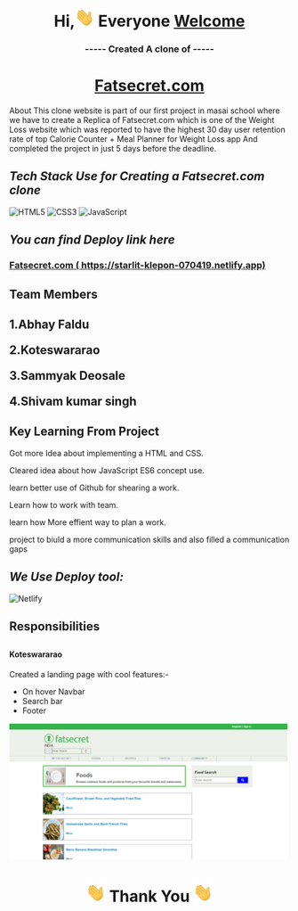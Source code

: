 
<h1 align="center"> Hi,<img style="width: 35px;" src="https://raw.githubusercontent.com/ABSphreak/ABSphreak/master/gifs/Hi.gif" alt=""> Everyone <a href="https://heroic-cucurucho-53a4c0.netlify.app/" target="_blank"> Welcome </a></h1>
<h3 align="center" >-----  Created A clone of  -----</h3>
<h1 align="center"><a href="https://heroic-cucurucho-53a4c0.netlify.app/" target="_blank"> Fatsecret.com</a></h1>

<p>
About
This clone website is part of our first project in masai school where we have to create a Replica of Fatsecret.com which is one of the Weight Loss website which was reported to have the highest 30 day user retention rate of top Calorie Counter + Meal Planner for Weight Loss app And completed the project in just 5 days before the deadline.
</p>

<h2 align="left"><i>Tech Stack Use for Creating a Fatsecret.com clone</i></h2>
<div align="left">
<img alt="HTML5" src="https://img.shields.io/badge/html5-%23E34F26.svg?style=for-the-badge&logo=html5&logoColor=white"/>
<img alt="CSS3" src="https://img.shields.io/badge/css3-%231572B6.svg?style=for-the-badge&logo=css3&logoColor=white"/> 
<img alt="JavaScript" src="https://img.shields.io/badge/javascript-%23323330.svg?style=for-the-badge&logo=javascript&logoColor=%23F7DF1E"/>
</div>

<h2 align="left"><i>You can find Deploy link here</i></h2>
<h3 align="left"><a href="https://starlit-klepon-070419.netlify.app/" target="_blank"> Fatsecret.com ( https://starlit-klepon-070419.netlify.app)</a></h3>


<h2>Team Members<h2>
<p>1.Abhay Faldu </p>
<p>2.Koteswararao </p>
<p>3.Sammyak Deosale</p>
<p>4.Shivam kumar singh </p>


<h2>Key Learning From Project</h2>
<p>Got more Idea about implementing a HTML and CSS.</p>
<p>Cleared idea about how JavaScript ES6 concept use.</p>
<p>learn better use of Github for shearing a work.</p>
<p>Learn how to work with team.</p>
<p>learn how More effient way to plan a work.</p>
<p>project to biuld a more communication skills and also filled a communication gaps</p>

<h2 align="left"><i> We Use Deploy tool:</i></h2>
<div align="left">
  <img alt="Netlify" src="https://img.shields.io/badge/Netlify-00C7B7?style=for-the-badge&logo=netlify&logoColor=white"/>
</div>
<h2>Responsibilities<h2>
<h4> Koteswararao </h4>
  <p> Created a landing page with cool features:-</p>
      <ul>
        <li>On hover Navbar</li>
        <li>Search bar</li>
        <li>Footer</li>
      </ul>
      <img src="./Images/1.png"/>
      

 <div style="display: grid; grid-template-columns: repeat(2,1fr); " >
  <img style="width: 200px;" src="./readMdImages/signup1.png" alt="">
  <img style="width: 200px;" src="./readMdImages/signup2.png" alt="">
  <img style="width: 200px;" src="./readMdImages/signup3.png" alt="">
  <img style="width: 200px;" src="./readMdImages/signup4.png" alt="">
 </div>


  
<h1 align="center"> <img style="width: 35px;" src="https://raw.githubusercontent.com/ABSphreak/ABSphreak/master/gifs/Hi.gif" alt=""> Thank You <img style="width: 35px;" src="https://raw.githubusercontent.com/ABSphreak/ABSphreak/master/gifs/Hi.gif" alt=""> <a href="https://reliable-llama-c038f5.netlify.app/" target="_blank"> </a></h1>
